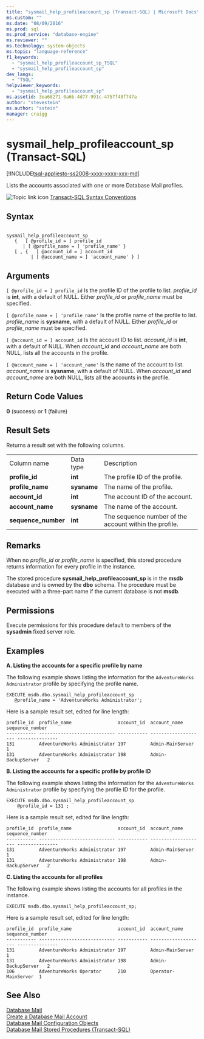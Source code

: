 ```yaml
---
title: "sysmail_help_profileaccount_sp (Transact-SQL) | Microsoft Docs"
ms.custom: ""
ms.date: "08/09/2016"
ms.prod: sql
ms.prod_service: "database-engine"
ms.reviewer: ""
ms.technology: system-objects
ms.topic: "language-reference"
f1_keywords: 
  - "sysmail_help_profileaccount_sp_TSQL"
  - "sysmail_help_profileaccount_sp"
dev_langs: 
  - "TSQL"
helpviewer_keywords: 
  - "sysmail_help_profileaccount_sp"
ms.assetid: 3ea68271-0a6b-4d77-991c-4757f48f747a
author: "stevestein"
ms.author: "sstein"
manager: craigg
---
```

# sysmail_help_profileaccount_sp (Transact-SQL)
[!INCLUDE[tsql-appliesto-ss2008-xxxx-xxxx-xxx-md](../../includes/tsql-appliesto-ss2008-xxxx-xxxx-xxx-md.md)]

  Lists the accounts associated with one or more Database Mail profiles.  
    
 ![Topic link icon](../../database-engine/configure-windows/media/topic-link.gif "Topic link icon") [Transact-SQL Syntax Conventions](../../t-sql/language-elements/transact-sql-syntax-conventions-transact-sql.md)  
  
## Syntax  
  
```  
  
sysmail_help_profileaccount_sp  
   {   [ @profile_id = ] profile_id   
      | [ @profile_name = ] 'profile_name' }  
   [ , {   [ @account_id = ] account_id  
         | [ @account_name = ] 'account_name' } ]  
```  
  
## Arguments  
`[ @profile_id = ] profile_id`
 Is the profile ID of the profile to list. *profile_id* is **int**, with a default of NULL. Either *profile_id* or *profile_name* must be specified.  
  
`[ @profile_name = ] 'profile_name'`
 Is the profile name of the profile to list. *profile_name* is **sysname**, with a default of NULL. Either *profile_id* or *profile_name* must be specified.  
  
`[ @account_id = ] account_id`
 Is the account ID to list. *account_id* is **int**, with a default of NULL. When *account_id* and *account_name* are both NULL, lists all the accounts in the profile.  
  
`[ @account_name = ] 'account_name'`
 Is the name of the account to list. *account_name* is **sysname**, with a default of NULL. When *account_id* and *account_name* are both NULL, lists all the accounts in the profile.  
  
## Return Code Values  
 **0** (success) or **1** (failure)  
  
## Result Sets  
 Returns a result set with the following columns.  
  
||||  
|-|-|-|  
|Column name|Data type|Description|  
|**profile_id**|**int**|The profile ID of the profile.|  
|**profile_name**|**sysname**|The name of the profile.|  
|**account_id**|**int**|The account ID of the account.|  
|**account_name**|**sysname**|The name of the account.|  
|**sequence_number**|**int**|The sequence number of the account within the profile.|  
  
## Remarks  
 When no *profile_id* or *profile_name* is specified, this stored procedure returns information for every profile in the instance.  
  
 The stored procedure **sysmail_help_profileaccount_sp** is in the **msdb** database and is owned by the **dbo** schema. The procedure must be executed with a three-part name if the current database is not **msdb**.  
  
## Permissions  
 Execute permissions for this procedure default to members of the **sysadmin** fixed server role.  
  
## Examples  
 **A. Listing the accounts for a specific profile by name**  
  
 The following example shows listing the information for the `AdventureWorks Administrator` profile by specifying the profile name.  
  
```  
EXECUTE msdb.dbo.sysmail_help_profileaccount_sp  
   @profile_name = 'AdventureWorks Administrator';  
```  
  
 Here is a sample result set, edited for line length:  
  
```  
profile_id  profile_name                 account_id  account_name         sequence_number  
----------- ---------------------------- ----------- -------------------- ---------------  
131         AdventureWorks Administrator 197         Admin-MainServer     1  
131         AdventureWorks Administrator 198         Admin-BackupServer   2  
```  
  
 **B. Listing the accounts for a specific profile by profile ID**  
  
 The following example shows listing the information for the `AdventureWorks Administrator` profile by specifying the profile ID for the profile.  
  
```  
EXECUTE msdb.dbo.sysmail_help_profileaccount_sp  
    @profile_id = 131 ;  
```  
  
 Here is a sample result set, edited for line length:  
  
```  
profile_id  profile_name                 account_id  account_name         sequence_number  
----------- ---------------------------- ----------- -------------------- ---------------  
131         AdventureWorks Administrator 197         Admin-MainServer     1  
131         AdventureWorks Administrator 198         Admin-BackupServer   2  
```  
  
 **C. Listing the accounts for all profiles**  
  
 The following example shows listing the accounts for all profiles in the instance.  
  
```  
EXECUTE msdb.dbo.sysmail_help_profileaccount_sp;  
```  
  
 Here is a sample result set, edited for line length:  
  
```  
profile_id  profile_name                 account_id  account_name         sequence_number  
----------- ---------------------------- ----------- -------------------- ---------------  
131         AdventureWorks Administrator 197         Admin-MainServer     1  
131         AdventureWorks Administrator 198         Admin-BackupServer   2  
106         AdventureWorks Operator      210         Operator-MainServer  1  
```  
  
## See Also  
 [Database Mail](../../relational-databases/database-mail/database-mail.md)   
 [Create a Database Mail Account](../../relational-databases/database-mail/create-a-database-mail-account.md)   
 [Database Mail Configuration Objects](../../relational-databases/database-mail/database-mail-configuration-objects.md)   
 [Database Mail Stored Procedures &#40;Transact-SQL&#41;](../../relational-databases/system-stored-procedures/database-mail-stored-procedures-transact-sql.md)  
  
  
